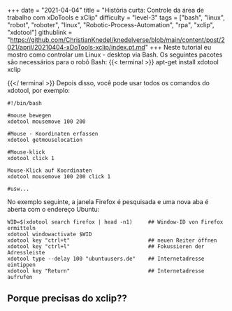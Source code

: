 +++
date = "2021-04-04"
title = "História curta: Controle da área de trabalho com xDoTools e xClip"
difficulty = "level-3"
tags = ["bash", "linux", "robot", "roboter", "linux", "Robotic-Process-Automation", "rpa", "xclip", "xdotool"]
githublink = "https://github.com/ChristianKnedel/knedelverse/blob/main/content/post/2021/april/20210404-xDoTools-xclip/index.pt.md"
+++
Neste tutorial eu mostro como controlar um Linux - desktop via Bash. Os seguintes pacotes são necessários para o robô Bash:
{{< terminal >}}
apt-get install xdotool xclip

{{</ terminal >}}
Depois disso, você pode usar todos os comandos do xdotool, por exemplo:
```
#!/bin/bash

#mouse bewegen
xdotool mousemove 100 200 

#Mouse - Koordinaten erfassen
xdotool getmouselocation 

#Mouse-klick
xdotool click 1 

Mouse-Klick auf Koordinaten
xdotool mousemove 100 200 click 1 

#usw...

```
No exemplo seguinte, a janela Firefox é pesquisada e uma nova aba é aberta com o endereço Ubuntu:
```
WID=$(xdotool search firefox | head -n1)     ## Window-ID von Firefox ermitteln
xdotool windowactivate $WID
xdotool key "ctrl+t"                         ## neuen Reiter öffnen
xdotool key "ctrl+l"                         ## Fokussieren der Adressleiste
xdotool type --delay 100 "ubuntuusers.de"    ## Internetadresse eintippen
xdotool key "Return"                         ## Internetadresse aufrufen 

```

## Porque precisas do xclip??

